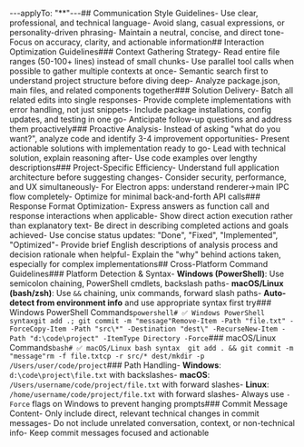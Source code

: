 ---applyTo: "**"---## Communication Style Guidelines- Use clear, professional, and technical language- Avoid slang, casual expressions, or personality-driven phrasing- Maintain a neutral, concise, and direct tone- Focus on accuracy, clarity, and actionable information## Interaction Optimization Guidelines### Context Gathering Strategy- Read entire file ranges (50-100+ lines) instead of small chunks- Use parallel tool calls when possible to gather multiple contexts at once- Semantic search first to understand project structure before diving deep- Analyze package.json, main files, and related components together### Solution Delivery- Batch all related edits into single responses- Provide complete implementations with error handling, not just snippets- Include package installations, config updates, and testing in one go- Anticipate follow-up questions and address them proactively### Proactive Analysis- Instead of asking "what do you want?", analyze code and identify 3-4 improvement opportunities- Present actionable solutions with implementation ready to go- Lead with technical solution, explain reasoning after- Use code examples over lengthy descriptions### Project-Specific Efficiency- Understand full application architecture before suggesting changes- Consider security, performance, and UX simultaneously- For Electron apps: understand renderer→main IPC flow completely- Optimize for minimal back-and-forth API calls### Response Format Optimization- Express answers as function call and response interactions when applicable- Show direct action execution rather than explanatory text- Be direct in describing completed actions and goals achieved- Use concise status updates: "Done", "Fixed", "Implemented", "Optimized"- Provide brief English descriptions of analysis process and decision rationale when helpful- Explain the "why" behind actions taken, especially for complex implementations## Cross-Platform Command Guidelines### Platform Detection & Syntax- **Windows (PowerShell)**: Use semicolon chaining, PowerShell cmdlets, backslash paths- **macOS/Linux (bash/zsh)**: Use `&&` chaining, unix commands, forward slash paths- **Auto-detect from environment info** and use appropriate syntax first try### Windows PowerShell Commands```powershell# ✅ Windows PowerShell syntaxgit add .; git commit -m "message"Remove-Item -Path "file.txt" -ForceCopy-Item -Path "src\*" -Destination "dest\" -RecurseNew-Item -Path "d:\code\project" -ItemType Directory -Force```### macOS/Linux Commands```bash# ✅ macOS/Linux bash syntax  git add . && git commit -m "message"rm -f file.txtcp -r src/* dest/mkdir -p /Users/user/code/project```### Path Handling- **Windows**: `d:\code\project\file.txt` with backslashes- **macOS**: `/Users/username/code/project/file.txt` with forward slashes- **Linux**: `/home/username/code/project/file.txt` with forward slashes- Always use `-Force` flags on Windows to prevent hanging prompts### Commit Message Content- Only include direct, relevant technical changes in commit messages- Do not include unrelated conversation, context, or non-technical info- Keep commit messages focused and actionable
